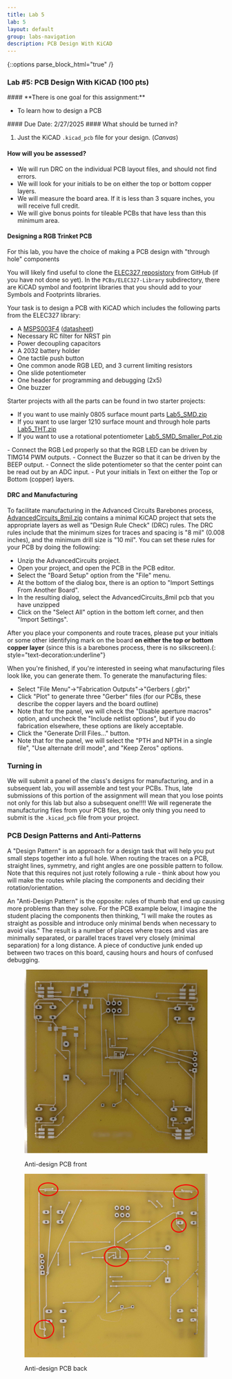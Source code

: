 ```yaml
---
title: Lab 5
lab: 5
layout: default
group: labs-navigation
description: PCB Design With KiCAD
---
```


{::options parse_block_html="true" /}

### Lab #5: PCB Design With KiCAD (100 pts)

<div class="alert alert-info" role="alert">
#### **There is one goal for this assignment:**

  - To learn how to design a PCB
  
</div>

<div class="alert alert-danger" role="alert">
#### Due Date: 2/27/2025
#### What should be turned in?

  1. Just the KiCAD `.kicad_pcb` file for your design. (_Canvas_)

#### How will you be assessed?
  - We will run DRC on the individual PCB layout files, and should not find errors.
  - We will look for your initials to be on either the top or bottom copper layers.
  - We will measure the board area. If it is less than 3 square inches, you will receive full credit.
  - We will give bonus points for tileable PCBs that have less than this minimum area.

</div>

#### Designing a RGB Trinket PCB

For this lab, you have the choice of making a PCB design with "through hole" components

You will likely find useful to clone the [ELEC327 reposistory](https://github.com/ckemere/ELEC327) from
GitHub (if you have not done so yet). In the `PCBs/ELEC327-Library` subdirectory, there are KiCAD symbol and 
footprint libraries that you should add to your Symbols and Footprints libraries.

Your task is to design a PCB with KiCAD which includes the following parts from the ELEC327 library:
   - A [MSPS003F4](https://www.ti.com/lit/ds/symlink/mspm0c1104.pdf) ([datasheet](mspm0c1104.pdf))
   - Necessary RC filter for NRST pin
   - Power decoupling capacitors
   - A 2032 battery holder
   - One tactile push button 
   - One common anode RGB LED, and 3 current limiting resistors
   - One slide potentiometer
   - One header for programming and debugging (2x5)
   - One buzzer

Starter projects with all the parts can be found in two starter projects:
   - If you want to use mainly 0805 surface mount parts [Lab5_SMD.zip](Lab5_SMD.zip)
   - If you want to use larger 1210 surface mount and through hole parts [Lab5_THT.zip](Lab5_THT.zip)
   - If you want to use a rotational potentiometer [Lab5_SMD_Smaller_Pot.zip](Lab5_SMD_Smaller_Pot.zip)

<div class="alert alert-info" role="alert">
   - Connect the RGB Led properly so that the RGB LED can be driven by TIMG14 PWM outputs.
   - Connect the Buzzer so that it can be driven by the BEEP output.
   - Connect the slide potentiometer so that the center point can be read out by an ADC input.
   - Put your initials in Text on either the Top or Bottom  (copper) layers.
</div>

#### DRC and Manufacturing
To facilitate manufacturing in the Advanced Circuits Barebones process, 
[AdvancedCircuits_8mil.zip](AdvancedCircuits_8mil.zip) contains a minimal KiCAD project that
sets the appropriate layers as well as "Design Rule Check" (DRC) rules. The DRC rules include that
the minimum sizes for traces and spacing is "8 mil" (0.008 inches), and the minimum drill size is
"10 mil". You can set these rules for your PCB by doing the following:
  - Unzip the AdvancedCircuits project.
  - Open your project, and open the PCB in the PCB editor.
  - Select the "Board Setup" option from the "File" menu.
  - At the bottom of the dialog box, there is an option to "Import Settings From Another Board".
  - In the resulting dialog, select the AdvancedCircuits_8mil pcb that you have unzipped
  - Click on the "Select All" option in the bottom left corner, and then "Import Settings".

<!--
Eagle comes with a good number of parts, but not all that you need. You can either
create a personal library for parts you make or add them to the ELEC327 library. Once you have
created/opened the library, start with the "symbol". Make sure to adequately labels the various
connections.  For reference, note that Digikey may provide an Eagle part design for the deisgn using an "Ultralibrarian"
script or a SnapEDA file. Feel free to make use of these, but you MUST DOUBLE CHECK the
design!!!! You shouldn't need to do this for this lab.

Next, then create a `.brd` file and route all of the connections. Keep in mind that the
battery package is solid and plastic, so you should not place any parts on top of it. One
solution is to put everything but the battery on one side of the PCB and the battery on the
other. Try to make the final board approximately square/circular, with a diameter of 20-40 mm.
After routing, check to make sure that it passes the electrical rule check (ERC) and design rule
check (DRC), using the DRC rules given in the `PCBS/AdvancedCircuitsBarebones.dru` rule file in the
github repository.

-->

After you place your components and route traces, please put your initials or some other
identifying mark on the board **on either the top or bottom copper layer** (since this is a
barebones process, there is no silkscreen).{: style="text-decoration:underline"}

When you're finished, if you're interested in seeing what manufacturing files look like, you can generate them.
To generate the manufacturing files:
  - Select "File Menu"->"Fabrication Outputs"->"Gerbers (.gbr)"
  - Click "Plot" to generate three "Gerber" files (for our PCBs, these describe the copper layers and the board outline)
  - Note that for the panel, we will check the "Disable aperture macros" option, and uncheck the "Include netlist options",
    but if you do fabrication elsewhere, these options are likely acceptable.
  - Click the "Generate Drill Files..." button.
  - Note that for the panel, we will select the "PTH and NPTH in a single file", "Use alternate drill mode", and "Keep Zeros"
    options.


### Turning in
We will submit a panel of the class's designs for manufacturing, and in a subsequent lab, you will assemble 
and test your PCBs. Thus, late submissions of this portion of the assignment will mean that you lose 
points not only for this lab but also a subsequent one!!!! We will regenerate the manufacturing files from
your PCB files, so the only thing you need to submit is the `.kicad_pcb` file from your project.


### PCB Design Patterns and Anti-Patterns

A "Design Pattern" is an approach for a design task that will help you put small steps together
into a full hole. When routing the traces on a PCB, straight lines, symmetry, and right angles
are one possible pattern to follow. Note that this requires not just rotely following a rule -
think about how you will make the routes while placing the components and deciding their
rotation/orientation.

An "Anti-Design Pattern" is the opposite: rules of thumb that end up causing more problems than
they solve. For the PCB example below, I imagine the student placing the components then
thinking, "I will make the routes as straight as possible and introduce only minimal bends when
necessary to avoid vias." The result is a number of places where traces and vias are minimally
separated, or parallel traces travel very closely (minimal separation) for a long distance. A
piece of conductive junk ended up between two traces on this board, causing hours and hours of
confused debugging.


<div class="row">
<div class="col-md-6 col-sm-6 col-xs-6">
<figure class="figure">
<a href="PCB-Antidesign-Front.jpg"> <img src="PCB-Antidesign-Front.jpg" class="figure-img
img-fluid rounded" alt="PCB Example Front"></a>
<figcaption class="figure-caption"><p>Anti-design PCB front</p></figcaption>
</figure>
</div>
<div class="col-md-6 col-sm-6 col-xs-6">
<figure class="figure">
<a href="PCB-Antidesign-Back.jpg"> <img src="PCB-Antidesign-Back.jpg" class="figure-img
img-fluid rounded" alt="PCB Example Back"></a>
<figcaption class="figure-caption"><p>Anti-design PCB back</p></figcaption>
</figure>
</div>
</div>
